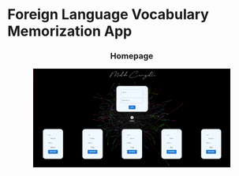 # Foreign Language Vocabulary Memorization App

<div align="center"><h3>Homepage</h3></div>
<div align="center"><img src="public/images/1.png" alt="first" width="400" height="200"/></div>
